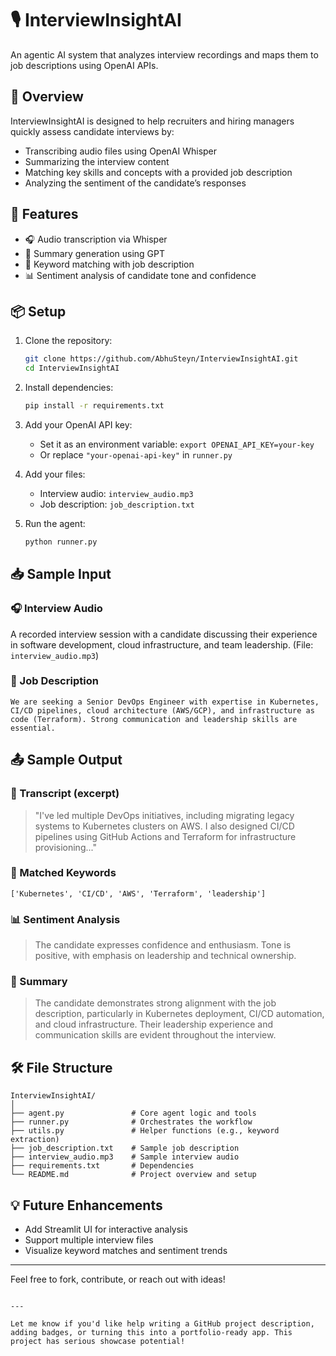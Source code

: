 # 🎙️ InterviewInsightAI

An agentic AI system that analyzes interview recordings and maps them to job descriptions using OpenAI APIs.

## 🚀 Overview

InterviewInsightAI is designed to help recruiters and hiring managers quickly assess candidate interviews by:
- Transcribing audio files using OpenAI Whisper
- Summarizing the interview content
- Matching key skills and concepts with a provided job description
- Analyzing the sentiment of the candidate’s responses

## 🧠 Features

- 🎧 Audio transcription via Whisper
- 📝 Summary generation using GPT
- 📌 Keyword matching with job description
- 📊 Sentiment analysis of candidate tone and confidence

## 📦 Setup

1. Clone the repository:
   ```bash
   git clone https://github.com/AbhuSteyn/InterviewInsightAI.git
   cd InterviewInsightAI
   ```

2. Install dependencies:
   ```bash
   pip install -r requirements.txt
   ```

3. Add your OpenAI API key:
   - Set it as an environment variable: `export OPENAI_API_KEY=your-key`
   - Or replace `"your-openai-api-key"` in `runner.py`

4. Add your files:
   - Interview audio: `interview_audio.mp3`
   - Job description: `job_description.txt`

5. Run the agent:
   ```bash
   python runner.py
   ```

## 📥 Sample Input

### 🎧 Interview Audio
A recorded interview session with a candidate discussing their experience in software development, cloud infrastructure, and team leadership. (File: `interview_audio.mp3`)

### 📄 Job Description
```text
We are seeking a Senior DevOps Engineer with expertise in Kubernetes, CI/CD pipelines, cloud architecture (AWS/GCP), and infrastructure as code (Terraform). Strong communication and leadership skills are essential.
```

## 📤 Sample Output

### 📝 Transcript (excerpt)
> "I've led multiple DevOps initiatives, including migrating legacy systems to Kubernetes clusters on AWS. I also designed CI/CD pipelines using GitHub Actions and Terraform for infrastructure provisioning..."

### 📌 Matched Keywords
```
['Kubernetes', 'CI/CD', 'AWS', 'Terraform', 'leadership']
```

### 📊 Sentiment Analysis
> The candidate expresses confidence and enthusiasm. Tone is positive, with emphasis on leadership and technical ownership.

### 🧠 Summary
> The candidate demonstrates strong alignment with the job description, particularly in Kubernetes deployment, CI/CD automation, and cloud infrastructure. Their leadership experience and communication skills are evident throughout the interview.

## 🛠️ File Structure

```
InterviewInsightAI/
│
├── agent.py               # Core agent logic and tools
├── runner.py              # Orchestrates the workflow
├── utils.py               # Helper functions (e.g., keyword extraction)
├── job_description.txt    # Sample job description
├── interview_audio.mp3    # Sample interview audio
├── requirements.txt       # Dependencies
└── README.md              # Project overview and setup
```

## 💡 Future Enhancements

- Add Streamlit UI for interactive analysis
- Support multiple interview files
- Visualize keyword matches and sentiment trends

---

Feel free to fork, contribute, or reach out with ideas!
```

---

Let me know if you'd like help writing a GitHub project description, adding badges, or turning this into a portfolio-ready app. This project has serious showcase potential!
